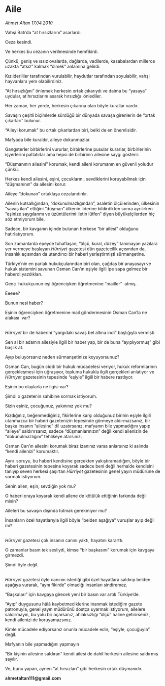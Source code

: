 # Aile

*Ahmet Altan 17.04.2010*

<div class="yazi"><p>Vahşi Batı’da “at hırsızlarını” asarlardı.</p>
<p>Ceza kesindi.</p>
<p>Ve herkes bu cezanın verilmesinde hemfikirdi.</p>
<p>Çünkü, geniş ve ıssız ovalarda, dağlarda, vadilerde, kasabalardan millerce uzakta “atsız” kalmak “ölmek” anlamına gelirdi.</p>
<p>Kızılderililer tarafından vurulabilir, haydutlar tarafından soyulabilir, vahşi hayvanlara yem olabilirdiniz.</p>
<p>“At hırsızlığını” önlemek herkesin ortak çıkarıydı ve daima bu “yasaya” uydular, at hırsızlarını asarak hırsızlığı  önlediler.</p>
<p>Her zaman, her yerde, herkesin çıkarına olan böyle kurallar vardır.</p>
<p>Savaşın çeşitli biçimlerde sürdüğü bir dünyada savaşa girenlerin de “ortak çıkarları” bulunur.</p>
<p>“Aileyi korumak” bu ortak çıkarlardan biri, belki de en önemlisidir.</p>
<p>Mafyada bile kuraldır, aileye dokunmazlar.</p>
<p>Gangsterler birbirlerini vururlar, birbirlerine pusular kurarlar, birbirlerinin işyerlerini patlatırlar ama hepsi de birbirinin ailesine saygı gösterir.</p>
<p>“Düşmanının ailesini” korumak, kendi aileni korumanın en güvenli yoludur çünkü.</p>
<p>Herkes kendi ailesini, eşini, çocuklarını, sevdiklerini koruyabilmek için “düşmanının” da ailesini korur.</p>
<p>Aileye “dokunan” ortaklaşa cezalandırılır.</p>
<p>Ailenin kutsallığından, “dokunulmazlığından”, asaletin ölçülerinden, ülkesinin “savaş ilan” ettiğini “düşman” ülkenin liderine bildirdikten sonra ayrılırken “eşinize saygılarımı ve üzüntülerimi iletin lütfen” diyen büyükelçilerden hiç söz etmiyorum bile.</p>
<p>Sadece, bir kavganın içinde bulunan herkese “bir ailesi” olduğunu hatırlatıyorum.</p>
<p>Son zamanlarda epeyce tuhaflaşan, “ölçü, kural, düzey” tanımayan yazılara yer vermeye başlayan <i>Hürriyet</i> gazetesi dün gazetecilik açısından da, insanlık açısından da utandırıcı bir haberi yerleştirmişti sürmanşetine.</p>
<p>Türkiye’nin en parlak hukukçularından biri olan, çağdaş bir anayasayı ve hukuk sistemini savunan Osman Can’ın eşiyle ilgili ipe sapa gelmez bir haberdi yazdıkları.</p>
<p>Genç  hukukçunun eşi öğrenciyken öğretmenine “mailler”  atmış.</p>
<p>Eeeee?</p>
<p>Bunun nesi haber?</p>
<p>Eşinin öğrenciyken öğretmenine mail göndermesinin Osman Can’la ne alakası  var?</p>
<p><i><br/>Hürriyet</i> bir de haberini “yargıdaki savaş bel altına indi” başlığıyla vermişti.</p>
<p>Sen al bir adamın ailesiyle ilgili bir haber yap, bir de buna “ayıplıyormuş” gibi başlık at.</p>
<p>Ayıp buluyorsanız neden sürmanşetinize koyuyorsunuz?</p>
<p>Osman Can, bugün ciddi bir hukuk mücadelesi veriyor, hukuk reformlarının gerçekleşmesi için uğraşıyor, topluma hukukla ilgili gerçekleri anlatıyor ve <i>Hürriyet</i> gazetesinin tepesinde “eşiyle” ilgili bir habere rastlıyor.</p>
<p>Eşinin bu olaylarla ne ilgisi var?</p>
<p>Şimdi o gazetenin sahibine sormak istiyorum.</p>
<p>Sizin eşiniz, çocuğunuz, yakınınız yok mu?</p>
<p>Kızdığınız, beğenmediğiniz, fikirlerine karşı olduğunuz birinin eşiyle ilgili utanmazca bir haberi gazetenizin tepesinde görmeye aldırmazsanız, bir başka insanın “ailesine” dil uzatırsanız, mafyanın bile yapmadığını yapıp “aileye” saldırırsanız, sadece “düşmanlarınızın” değil kendi ailenizin de “dokunulmazlığını” tehlikeye atarsınız.</p>
<p>Osman Can’ın ailesini korumak biraz izanınız varsa anlarsınız ki aslında “kendi ailenizi” korumaktır.</p>
<p>Aynı  soruyu, bu haberi kendisine gerçekten yakıştıramadığım, böyle bir haberi gazetesinin tepesine koyarak sadece beni değil herhalde kendisini tanıyıp seven herkesi şaşırtan <i>Hürriyet</i> gazetesinin genel yayın müdürüne de sormak istiyorum.</p>
<p>Senin ailen, eşin, sevdiğin yok mu?</p>
<p>O haberi oraya koyarak kendi ailene de kötülük ettiğinin farkında değil misin?</p>
<p>Aileleri bu savaşın dışında tutmak gerekmiyor mu?</p>
<p>İnsanların özel hayatlarıyla ilgili böyle “belden aşağıya” vuruşlar ayıp değil mi?</p>
<p><i><br/>Hürriyet</i> gazetesi çok insanın canını yaktı, hayatını kararttı.</p>
<p>O zamanlar basın tek sesliydi, kimse “bir başkasını” korumak için kavgaya girmezdi.</p>
<p>Şimdi öyle değil.</p>
<p><i><br/>Hürriyet</i> gazetesi öyle canının istediği gibi özel hayatlara saldırıp belden aşağıya vurarak, “aynı fikirde” olmadığı insanları sindiremez.</p>
<p>“Başkaları” için kavgaya girecek yeni bir basın var artık Türkiye’de.</p>
<p>“Ayıp” duygusunu hâlâ kaybetmediklerine inanmak istediğim gazete patronuyla, genel yayın müdürünü dostça uyarmak istiyorum, ailelere saldırmayın, bu yolu bir açarsanız, ahlaksızlığı “ölçü” haline getirirseniz, kendi ailenizi de koruyamazsınız.</p>
<p>Kimle mücadele ediyorsanız onunla mücadele edin, “eşiyle, çocuğuyla” değil.</p>
<p>Mafyanın bile yapmadığını yapmayın</p>
<p>“Bir kişinin ailesine saldıran” kendi ailesi de dahil herkesin ailesine saldırmış sayılır.</p>
<p>Ve, bunu yapan, aynen “at hırsızları” gibi herkesin ortak düşmanıdır.</p>
<p><b>ahmetaltan111@gmail.com</b></p></div>
